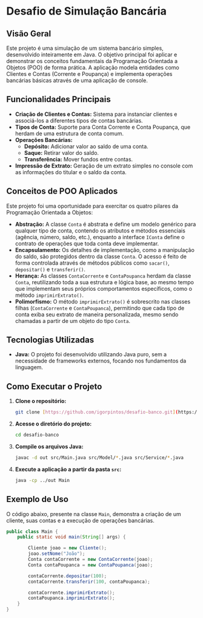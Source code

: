 # Desafio de Simulação Bancária

## Visão Geral

Este projeto é uma simulação de um sistema bancário simples, desenvolvido inteiramente em Java. O objetivo principal foi aplicar e demonstrar os conceitos fundamentais da Programação Orientada a Objetos (POO) de forma prática. A aplicação modela entidades como Clientes e Contas (Corrente e Poupança) e implementa operações bancárias básicas através de uma aplicação de console.

## Funcionalidades Principais

* **Criação de Clientes e Contas:** Sistema para instanciar clientes e associá-los a diferentes tipos de contas bancárias.
* **Tipos de Conta:** Suporte para Conta Corrente e Conta Poupança, que herdam de uma estrutura de conta comum.
* **Operações Bancárias:**
    * **Depósito:** Adicionar valor ao saldo de uma conta.
    * **Saque:** Retirar valor do saldo.
    * **Transferência:** Mover fundos entre contas.
* **Impressão de Extrato:** Geração de um extrato simples no console com as informações do titular e o saldo da conta.

## Conceitos de POO Aplicados

Este projeto foi uma oportunidade para exercitar os quatro pilares da Programação Orientada a Objetos:

* **Abstração:** A classe `Conta` é abstrata e define um modelo genérico para qualquer tipo de conta, contendo os atributos e métodos essenciais (agência, número, saldo, etc.), enquanto a interface `IConta` define o contrato de operações que toda conta deve implementar.
* **Encapsulamento:** Os detalhes de implementação, como a manipulação do saldo, são protegidos dentro da classe `Conta`. O acesso é feito de forma controlada através de métodos públicos como `sacar()`, `depositar()` e `transferir()`.
* **Herança:** As classes `ContaCorrente` e `ContaPoupanca` herdam da classe `Conta`, reutilizando toda a sua estrutura e lógica base, ao mesmo tempo que implementam seus próprios comportamentos específicos, como o método `imprimirExtrato()`.
* **Polimorfismo:** O método `imprimirExtrato()` é sobrescrito nas classes filhas (`ContaCorrente` e `ContaPoupanca`), permitindo que cada tipo de conta exiba seu extrato de maneira personalizada, mesmo sendo chamadas a partir de um objeto do tipo `Conta`.

## Tecnologias Utilizadas

* **Java:** O projeto foi desenvolvido utilizando Java puro, sem a necessidade de frameworks externos, focando nos fundamentos da linguagem.

## Como Executar o Projeto

1.  **Clone o repositório:**
    ```bash
    git clone [https://github.com/igorpintos/desafio-banco.git](https://github.com/igorpintos/desafio-banco.git)
    ```
2.  **Acesse o diretório do projeto:**
    ```bash
    cd desafio-banco
    ```
3.  **Compile os arquivos Java:**
    ```bash
    javac -d out src/Main.java src/Model/*.java src/Service/*.java
    ```
4.  **Execute a aplicação a partir da pasta `src`:**
    ```bash
    java -cp ../out Main
    ```

## Exemplo de Uso

O código abaixo, presente na classe `Main`, demonstra a criação de um cliente, suas contas e a execução de operações bancárias.

```java
public class Main {
    public static void main(String[] args) {

        Cliente joao = new Cliente();
        joao.setNome("João");
        Conta contaCorrente = new ContaCorrente(joao);
        Conta contaPoupanca = new ContaPoupanca(joao);

        contaCorrente.depositar(100);
        contaCorrente.transferir(100, contaPoupanca);

        contaCorrente.imprimirExtrato();
        contaPoupanca.imprimirExtrato();
    }
}
